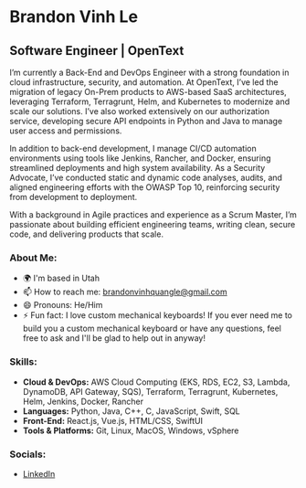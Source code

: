 # Brandon Vinh Le

## Software Engineer | OpenText

I’m currently a Back-End and DevOps Engineer with a strong foundation in cloud infrastructure, security, and automation. At OpenText, I’ve led the migration of legacy On-Prem products to AWS-based SaaS architectures, leveraging Terraform, Terragrunt, Helm, and Kubernetes to modernize and scale our solutions. I’ve also worked extensively on our authorization service, developing secure API endpoints in Python and Java to manage user access and permissions.

In addition to back-end development, I manage CI/CD automation environments using tools like Jenkins, Rancher, and Docker, ensuring streamlined deployments and high system availability. As a Security Advocate, I’ve conducted static and dynamic code analyses, audits, and aligned engineering efforts with the OWASP Top 10, reinforcing security from development to deployment.

With a background in Agile practices and experience as a Scrum Master, I’m passionate about building efficient engineering teams, writing clean, secure code, and delivering products that scale.

### About Me:
- 🌍  I'm based in Utah
- 📫 How to reach me: brandonvinhquangle@gmail.com
- 😄 Pronouns: He/Him
- ⚡ Fun fact: I love custom mechanical keyboards! If you ever need me to build you a custom mechanical keyboard or have any questions, feel free to ask and I'll be glad to help out in anyway!

### Skills:
- **Cloud & DevOps:** AWS Cloud Computing (EKS, RDS, EC2, S3, Lambda, DynamoDB, API Gateway, SQS), Terraform, Terragrunt, Kubernetes, Helm, Jenkins, Docker, Rancher
- **Languages:** Python, Java, C++, C, JavaScript, Swift, SQL
- **Front-End:** React.js, Vue.js, HTML/CSS, SwiftUI
- **Tools & Platforms:** Git, Linux, MacOS, Windows, vSphere

### Socials:
- [LinkedIn](https://www.linkedin.com/in/brandonvinhquangle/)

<!--
**brandonvinhquangle/brandonvinhquangle** is a ✨ _special_ ✨ repository because its `README.md` (this file) appears on your GitHub profile.

Here are some ideas to get you started:

- 🔭 I’m currently working on ...
- 🌱 I’m currently learning ...
- 👯 I’m looking to collaborate on ...
- 🤔 I’m looking for help with ...
- 💬 Ask me about ...
- 📫 How to reach me: ...
- 😄 Pronouns: ...
- ⚡ Fun fact: ...
-->
